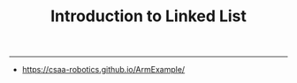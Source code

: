 <!DOCTYPE html>
<html lang="en">
<head>
    <meta charset="UTF-8">
    <header>
        <h1><strong>Introduction to Linked List</strong></h1>
    </header>
    <hr>
</head>
<body>
    <ul>
        <li>
            <a href="https://csaa-robotics.github.io/ArmExample/">https://csaa-robotics.github.io/ArmExample/</a>
        </li>
    </ul>
</body>
</html>
